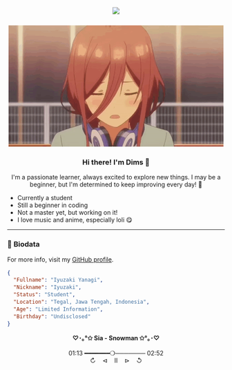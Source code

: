 <h1 align="center">
    <img src="https://readme-typing-svg.herokuapp.com/?font=Righteous&size=35&center=true&vCenter=true&width=500&height=100&duration=4000&color=800080&lines=Hello,+World!;I'm+YanaMiku;I'm+Student;" />
</h1>

<p align="center">
  <img src="https://github.com/YanaMiku-Project/database-public/blob/main/gif/nakano-miku.gif?raw=true" alt="animated banner" />
</p>

<h3 align="center">Hi there! I'm Dims 👋</h3>

<p align="center">
  I'm a passionate learner, always excited to explore new things. I may be a beginner, but I'm determined to keep improving every day! 🚀

- Currently a student  
- Still a beginner in coding  
- Not a master yet, but working on it!  
- I love music and anime, especially loli 😋
</p>

---

### 📝 **Biodata**
For more info, visit my [GitHub profile](https://github.com/YanaMiku-BOTz).

```json
{
  "Fullname": "Iyuzaki Yanagi",
  "Nickname": "Iyuzaki",
  "Status": "Student",
  "Location": "Tegal, Jawa Tengah, Indonesia",
  "Age": "Limited Information",
  "Birthday": "Undisclosed"
}
```

<p align="center">
  <strong>♡･｡°✩ Sia - Snowman ✩°｡･♡</strong><br><br>
  01:13 ━━━━━━━❍─────── 02:52<br>
  ↻&nbsp;&nbsp;&nbsp;&nbsp;⊲&nbsp;&nbsp;&nbsp;&nbsp;Ⅱ&nbsp;&nbsp;&nbsp;&nbsp;⊳&nbsp;&nbsp;&nbsp;&nbsp;↺
</p>
